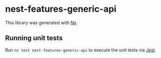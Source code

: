 # nest-features-generic-api

This library was generated with [Nx](https://nx.dev).

## Running unit tests

Run `nx test nest-features-generic-api` to execute the unit tests via [Jest](https://jestjs.io).
